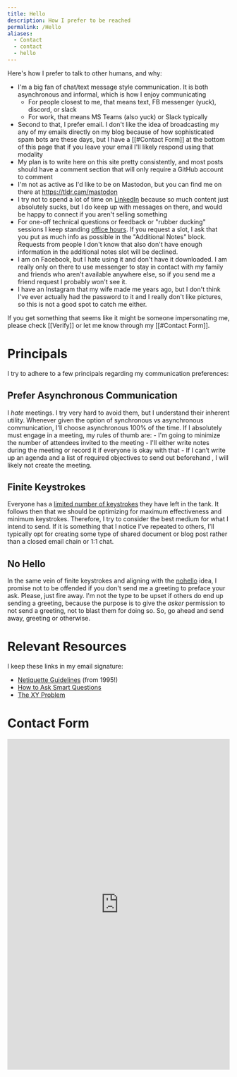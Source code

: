 ```yaml
---
title: Hello
description: How I prefer to be reached
permalink: /Hello
aliases:
  - Contact
  - contact
  - hello
---
```


Here's how I prefer to talk to other humans, and why:

- I'm a big fan of chat/text message style communication. It is both asynchronous and informal, which is how I enjoy communicating
	- For people closest to me, that means text, FB messenger (yuck), discord, or slack
	- For work, that means MS Teams (also yuck) or Slack typically
- Second to that, I prefer email. I don't like the idea of broadcasting my any of my emails directly on my blog because of how sophisticated spam bots are these days, but I have a [[#Contact Form]] at the bottom of this page that if you leave your email I'll likely respond using that modality
- My plan is to write here on this site pretty consistently, and most posts should have a comment section that will only require a GitHub account to comment
- I'm not as active as I'd like to be on Mastodon, but you can find me on there at https://tldr.cam/mastodon
- I try not to spend a lot of time on [LinkedIn](https://tldr.cam/linkedin) because so much content just absolutely sucks, but I do keep up with messages on there, and would be happy to connect if you aren't selling something 
- For one-off technical questions or feedback or "rubber ducking" sessions I keep standing [office hours](https://tldr.cam/office-hours). If you request a slot, I ask that you put as much info as possible in the "Additional Notes" block. Requests from people I don't know that also don't have enough information in the additional notes slot will be declined. 
- I am on Facebook, but I hate using it and don't have it downloaded. I am really only on there to use messenger to stay in contact with my family and friends who aren't available anywhere else, so if you send me a friend request I probably won't see it.
- I have an Instagram that my wife made me years ago, but I don't think I've ever actually had the password to it and I really don't like pictures, so this is not a good spot to catch me either. 

If you get something that seems like it might be someone impersonating me, please check [[Verify]] or let me know through my [[#Contact Form]].

# Principals

I try to adhere to a few principals regarding my communication preferences:

## Prefer Asynchronous Communication
I *hate* meetings. I try very hard to avoid them, but I understand their inherent utility. Whenever given the option of synchronous vs asynchronous communication, I'll choose asynchronous 100% of the time. If I absolutely must engage in a meeting, my rules of thumb are:
	- I'm going to minimize the number of attendees invited to the meeting
	- I'll either write notes during the meeting or record it if everyone is okay with that
	- If I can’t write up an agenda and a list of required objectives to send out beforehand , I will likely not create the meeting.

## Finite Keystrokes
Everyone has a [limited number of keystrokes](https://www.hanselman.com/blog/do-they-deserve-the-gift-of-your-keystrokes) they have left in the tank. It follows then that we should be optimizing for maximum effectiveness and minimum keystrokes. Therefore, I try to consider the best medium for what I intend to send. If it is something that I notice I've repeated to others, I'll typically opt for creating some type of shared document or blog post rather than a closed email chain or 1:1 chat. 

## No Hello
In the same vein of finite keystrokes and aligning with the [nohello](https://sbmueller.github.io/nohello/) idea, I promise not to be offended if you don't send me a greeting to preface your ask. Please, just fire away. I'm not the type to be upset if others do end up sending a greeting, because the purpose is to give the _asker_ permission to not send a greeting, not to blast them for doing so. So, go ahead and send away, greeting or otherwise. 

# Relevant Resources
I keep these links in my email signature:
- [Netiquette Guidelines](https://www.ietf.org/rfc/rfc1855.txt) (from 1995!)
- [How to Ask Smart Questions](http://catb.org/~esr/faqs/smart-questions.html)
- [The XY Problem](https://xyproblem.info/)

# Contact Form

<iframe src="https://windmill.shadeking.cam/public/test/6afc7fc1ccdb152916f2eac0f6b0b9a9" title="Cam's Contact Form " width="100%" height="750" style="border:none;"></iframe>